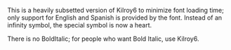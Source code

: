 This is a heavily subsetted version of Kilroy6 to minimize font loading
time; only support for English and Spanish is provided by the font. 
Instead of an infinity symbol, the special symbol is now a heart.

There is no BoldItalic; for people who want Bold Italic, use Kilroy6.
